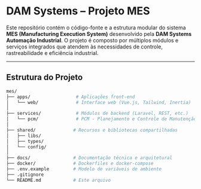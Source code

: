 # DAM Systems – Projeto MES

Este repositório contém o código-fonte e a estrutura modular do sistema **MES (Manufacturing Execution System)** desenvolvido pela **DAM Systems Automação Industrial**. O projeto é composto por múltiplos módulos e serviços integrados que atendem às necessidades de controle, rastreabilidade e eficiência industrial.

---

## Estrutura do Projeto

```bash
mes/
├── apps/                 # Aplicações front-end
│   └── web/              # Interface web (Vue.js, Tailwind, Inertia)
│
├── services/             # Módulos de backend (Laravel, REST, etc.)
│   └── pcm/              # PCM - Planejamento e Controle de Manutenção
│
├── shared/              # Recursos e bibliotecas compartilhadas
│   ├── libs/
│   ├── types/
│   └── config/
│
├── docs/                # Documentação técnica e arquitetural
├── docker/              # Dockerfiles e docker-compose
├── .env.example         # Modelo de variáveis de ambiente
├── .gitignore
└── README.md            # Este arquivo
